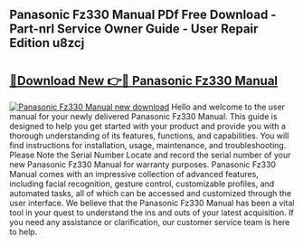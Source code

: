 ## Panasonic Fz330 Manual PDf Free Download - Part-nrl Service Owner Guide - User Repair Edition u8zcj

# <h2><a href="http://cf20746.oget.top/?id=Panasonic+Fz330+Manual">🔗Download New 👉🔴 Panasonic Fz330 Manual</a></h2>

[![Panasonic Fz330 Manual new download](https://i.imgur.com/5g1atiW.png)](http://cf20746.oget.top/?id=Panasonic+Fz330+Manual)
Hello and welcome to the user manual for your newly delivered Panasonic Fz330 Manual. This guide is designed to help you get started with your product and provide you with a thorough understanding of its features, functions, and capabilities. You will find instructions for installation, usage, maintenance, and troubleshooting. Please Note the Serial Number Locate and record the serial number of your new Panasonic Fz330 Manual for warranty purposes. Panasonic Fz330 Manual comes with an impressive collection of advanced features, including facial recognition, gesture control, customizable profiles, and automated tasks, all of which can be accessed and customized through the user interface. We believe that the Panasonic Fz330 Manual has been a vital tool in your quest to understand the ins and outs of your latest acquisition. If you need any assistance or clarification, our customer service team is here to help.
